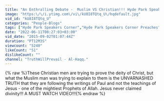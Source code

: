 ```yaml
---
title: "An Enthralling Debate -  Muslim VS Christian!!! Hyde Park Speakers Corner   A MUST WATCH!!!"
image: "https:\/\/i.ytimg.com\/vi\/kU8I8TQtq_U\/hqdefault.jpg"
vid_id: "kU8I8TQtq_U"
categories: "People-Blogs"
tags: ["Hyde Park Speakers Corner","Hyde Park Speakers Corner Preaches","Muslim VS Christian Debate at Hyde Park Speakers Corner"]
date: "2022-06-11T08:27:03+03:00"
vid_date: "2015-09-02T01:07:44Z"
duration: "PT12M3S"
viewcount: "5240"
likeCount: "51"
dislikeCount: ""
channel: "TruthWillPrevail - Al-Haqq."
---
```

{% raw %}These Christian men are trying to prove the deity of Christ, but what the Muslim man was trying to explain to them is the UNVARNASHED TRUTH that they are following the writings of Paul and not the teachings of Jesus - one of the mightiest Prophets of Allah. Jesus never claimed divinity!!! A MUST WATCH VIDEO!!!{% endraw %}
